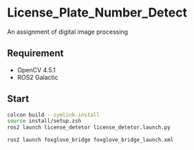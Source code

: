 # License_Plate_Number_Detect
An assignment of digital image processing

## Requirement

- OpenCV 4.5.1
- ROS2 Galactic

## Start

```bash
colcon build --symlink-install
source install/setup.zsh
ros2 launch license_detetor license_detetor.launch.py
```

```bash
ros2 launch foxglove_bridge foxglove_bridge_launch.xml
```
